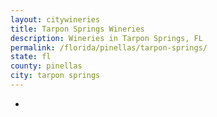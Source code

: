 ```yaml
---
layout: citywineries
title: Tarpon Springs Wineries
description: Wineries in Tarpon Springs, FL
permalink: /florida/pinellas/tarpon-springs/
state: fl
county: pinellas
city: tarpon springs
---
```

-
